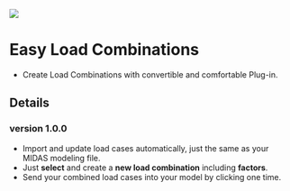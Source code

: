 ![](https://hubs.ly/Q02hxv9c0)

# Easy Load Combinations
- Create Load Combinations with convertible and comfortable Plug-in.
## Details
### version 1.0.0
- Import and update load cases automatically, just the same as your MIDAS modeling file.
- Just **select** and create a **new load combination** including **factors**.
- Send your combined load cases into your model by clicking one time.
